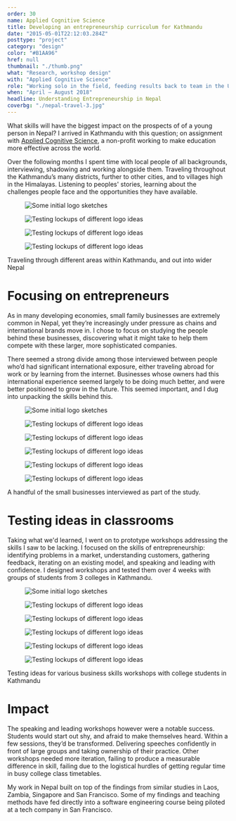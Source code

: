 ```yaml
---
order: 30
name: Applied Cognitive Science
title: Developing an entrepreneurship curriculum for Kathmandu
date: "2015-05-01T22:12:03.284Z"
posttype: "project"
category: "design"
color: "#B1AA96"
href: null
thumbnail: "./thumb.png"
what: "Research, workshop design"
with: "Applied Cognitive Science"
role: "Working solo in the field, feeding results back to team in the US"
when: "April – August 2018"
headline: Understanding Entrepreneurship in Nepal
coverbg: "./nepal-travel-3.jpg"
---
```


What skills will have the biggest impact on the prospects of of a young person in Nepal? I arrived in Kathmandu with this question; on assignment with [Applied Cognitive Science](http://appliedcognitivescience.com), a non-profit working to make education more effective across the world.

Over the following months I spent time with local people of all backgrounds, interviewing, shadowing and working alongside them. Traveling throughout the Kathmandu’s many districts, further to other cities, and to villages high in the Himalayas. Listening to peoples' stories, learning about the challenges people face and the opportunities they have available.

<div class="spacerVerticalM"></div>
<figure class="gridHalf imageGrid">
  <img src="./nepal-travel-1.jpg" title="Some initial logo sketches" />
</figure><figure class="gridHalf imageGrid">
  <img src="./nepal-travel-2.jpg" title="Testing lockups of different logo ideas" />
</figure><figure class="gridHalf imageGrid">
  <img src="./nepal-travel-4.jpg" title="Testing lockups of different logo ideas" />
</figure><figure class="gridHalf imageGrid">
  <img src="./nepal-travel-6.jpg" title="Testing lockups of different logo ideas" />
</figure>
<figcaption class="gridMain" style="display: block">Traveling through different areas within Kathmandu, and out into wider Nepal</figcaption>
<div class="spacerVerticalM"></div>

# Focusing on entrepreneurs

As in many developing economies, small family businesses are extremely common in Nepal, yet they’re increasingly under pressure as chains and international brands move in. I chose to focus on studying the people behind these businesses, discovering what it might take to help them compete with these larger, more sophisticated companies.

There seemed a strong divide among those interviewed between people who’d had significant international exposure, either traveling abroad for work or by learning from the internet. Businesses whose owners had this international experience seemed largely to be doing much better, and were better positioned to grow in the future. This seemed important, and I dug into unpacking the skills behind this.

<div class="spacerVerticalM"></div>
<figure class="gridHalf imageGrid"><img src="./nepal-business-1.jpg" title="Some initial logo sketches" /></figure>
<figure class="gridHalf imageGrid"><img src="./nepal-business-2.jpg" title="Testing lockups of different logo ideas" /></figure>
<figure class="gridHalf imageGrid"><img src="./nepal-business-4.jpg" title="Testing lockups of different logo ideas" /></figure>
<figure class="gridHalf imageGrid"><img src="./nepal-business-6.jpg" title="Testing lockups of different logo ideas" /></figure>
<figure class="gridHalf imageGrid"><img src="./nepal-business-7.jpg" title="Testing lockups of different logo ideas" /></figure>
<figure class="gridHalf imageGrid"><img src="./nepal-business-8.jpg" title="Testing lockups of different logo ideas" /></figure>
<figcaption>A handful of the small businesses interviewed as part of the study.</figcaption>
<div class="spacerVerticalM"></div>

# Testing ideas in classrooms

Taking what we'd learned, I went on to prototype workshops addressing the skills I saw to be lacking. I focused on the skills of entrepreneurship: identifying problems in a market, understanding customers, gathering feedback, iterating on an existing model, and speaking and leading with confidence. I designed workshops and tested them over 4 weeks with groups of students from 3 colleges in Kathmandu.

<div class="spacerVerticalM"></div>
<figure class="gridHalf imageGrid">
  <img src="./nepal-class-1.jpg" title="Some initial logo sketches" />
</figure><figure class="gridHalf imageGrid">
  <img src="./nepal-class-2.jpg" title="Testing lockups of different logo ideas" />
</figure><figure class="gridHalf imageGrid">
  <img src="./nepal-class-3.jpg" title="Testing lockups of different logo ideas" />
</figure><figure class="gridHalf imageGrid">
  <img src="./nepal-class-4.jpg" title="Testing lockups of different logo ideas" />
</figure><figure class="gridHalf imageGrid">
  <img src="./nepal-class-5.jpg" title="Testing lockups of different logo ideas" />
</figure><figure class="gridHalf imageGrid">
  <img src="./nepal-class-6.jpg" title="Testing lockups of different logo ideas" />
</figure>
<figcaption>Testing ideas for various business skills workshops with college students in Kathmandu</figcaption>
<div class="spacerVerticalM"></div>

# Impact

The speaking and leading workshops however were a notable success. Students would start out shy, and afraid to make themselves heard. Within a few sessions, they’d be transformed. Delivering speeches confidently in front of large groups and taking ownership of their practice. Other workshops needed more iteration, failing to produce a measurable difference in skill, failing due to the logistical hurdles of getting regular time in busy college class timetables.

My work in Nepal built on top of the findings from similar studies in Laos, Zambia, Singapore and San Francisco. Some of my findings and teaching methods have fed directly into a software engineering course being piloted at a tech company in San Francisco.
